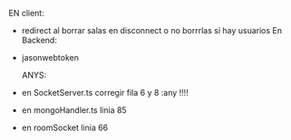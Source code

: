 EN client:
- redirect al borrar salas en disconnect o no borrrlas si hay usuarios
En Backend:

-   jasonwebtoken

    ANYS:
-   en SocketServer.ts corregir fila 6 y 8 :any !!!! 
-   en mongoHandler.ts linia 85
-   en roomSocket linia 66